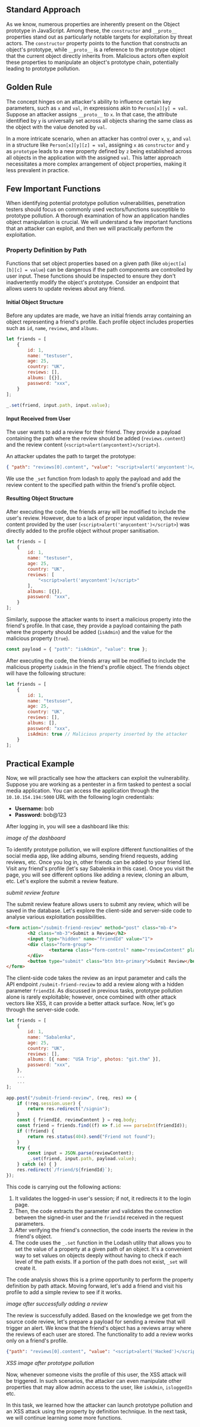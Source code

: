 ## Standard Approach

As we know, numerous properties are inherently present on the Object prototype in JavaScript. Among these, the `constructor` and `__proto__` properties stand out as particularly notable targets for exploitation by threat actors. The `constructor` property points to the function that constructs an object's prototype, while `__proto__` is a reference to the prototype object that the current object directly inherits from. Malicious actors often exploit these properties to manipulate an object's prototype chain, potentially leading to prototype pollution.

## Golden Rule

The concept hinges on an attacker's ability to influence certain key parameters, such as `x` and `val`, in expressions akin to `Person[x][y] = val`. Suppose an attacker assigns `__proto__` to `x`. In that case, the attribute identified by `y` is universally set across all objects sharing the same class as the object with the value denoted by `val`.

In a more intricate scenario, when an attacker has control over `x`, `y`, and `val` in a structure like `Person[x][y][z] = val`, assigning `x` as `constructor` and `y` as `prototype` leads to a new property defined by `z` being established across all objects in the application with the assigned `val`. This latter approach necessitates a more complex arrangement of object properties, making it less prevalent in practice.

## Few Important Functions

When identifying potential prototype pollution vulnerabilities, penetration testers should focus on commonly used vectors/functions susceptible to prototype pollution. A thorough examination of how an application handles object manipulation is crucial. We will understand a few important functions that an attacker can exploit, and then we will practically perform the exploitation.

### Property Definition by Path

Functions that set object properties based on a given path (like `object[a][b][c] = value`) can be dangerous if the path components are controlled by user input. These functions should be inspected to ensure they don't inadvertently modify the object's prototype. Consider an endpoint that allows users to update reviews about any friend.

#### Initial Object Structure

Before any updates are made, we have an initial friends array containing an object representing a friend's profile. Each profile object includes properties such as `id`, `name`, `reviews`, and `albums`.

```javascript
let friends = [
    {
        id: 1,
        name: "testuser",
        age: 25,
        country: "UK",
        reviews: [],
        albums: [{}],
        password: "xxx",
    }
];
```

```javascript
_.set(friend, input.path, input.value);
```

#### Input Received from User

The user wants to add a review for their friend. They provide a payload containing the path where the review should be added (`reviews.content`) and the review content (`<script>alert(anycontent)</script>`).

An attacker updates the path to target the prototype:

```json
{ "path": "reviews[0].content", "value": "<script>alert('anycontent')</script>" }
```

We use the `_set` function from lodash to apply the payload and add the review content to the specified path within the friend's profile object.

#### Resulting Object Structure

After executing the code, the friends array will be modified to include the user's review. However, due to a lack of proper input validation, the review content provided by the user (`<script>alert('anycontent')</script>`) was directly added to the profile object without proper sanitisation.

```javascript
let friends = [
    {
        id: 1,
        name: "testuser",
        age: 25,
        country: "UK",
        reviews: [
            "<script>alert('anycontent')</script>"
        ],
        albums: [{}],
        password: "xxx",
    }
];
```

Similarly, suppose the attacker wants to insert a malicious property into the friend's profile. In that case, they provide a payload containing the path where the property should be added (`isAdmin`) and the value for the malicious property (`true`).

```javascript
const payload = { "path": "isAdmin", "value": true };
```

After executing the code, the friends array will be modified to include the malicious property `isAdmin` in the friend's profile object. The friends object will have the following structure:

```javascript
let friends = [
    {
        id: 1,
        name: "testuser",
        age: 25,
        country: "UK",
        reviews: [],
        albums: [],
        password: "xxx",
        isAdmin: true // Malicious property inserted by the attacker
    }
];
```

## Practical Example

Now, we will practically see how the attackers can exploit the vulnerability. Suppose you are working as a pentester in a firm tasked to pentest a social media application. You can access the application through the `10.10.154.194:5000` URL with the following login credentials:

- **Username:** bob
- **Password:** bob@123

After logging in, you will see a dashboard like this:

*image of the dashboard*

To identify prototype pollution, we will explore different functionalities of the social media app, like adding albums, sending friend requests, adding reviews, etc. Once you log in, other friends can be added to your friend list. Visit any friend's profile (let's say Sabalenka in this case). Once you visit the page, you will see different options like adding a review, cloning an album, etc. Let's explore the submit a review feature.

*submit review feature*

The submit review feature allows users to submit any review, which will be saved in the database. Let's explore the client-side and server-side code to analyse various exploitation possibilities.

```html
<form action="/submit-friend-review" method="post" class="mb-4">
        <h2 class="mb-3">Submit a Review</h2>
        <input type="hidden" name="friendId" value="1">
        <div class="form-group">
                <textarea class="form-control" name="reviewContent" placeholder="Write your review here" rows="3"></textarea>
        </div>
        <button type="submit" class="btn btn-primary">Submit Review</button>
</form>
```

The client-side code takes the review as an input parameter and calls the API endpoint `/submit-friend-review` to add a review along with a hidden parameter `friendId`. As discussed in previous tasks, prototype pollution alone is rarely exploitable; however, once combined with other attack vectors like XSS, it can provide a better attack surface. Now, let's go through the server-side code.

```javascript
let friends = [
    {
        id: 1,
        name: "Sabalenka",
        age: 25,
        country: "UK",
        reviews: [],
        albums: [{ name: "USA Trip", photos: "git.thm" }],
        password: "xxx",
    },
    ...
    ...
];

app.post("/submit-friend-review", (req, res) => {
    if (!req.session.user) {
        return res.redirect("/signin");
    }
    const { friendId, reviewContent } = req.body;
    const friend = friends.find((f) => f.id === parseInt(friendId));
    if (!friend) {
        return res.status(404).send("Friend not found");
    }
    try {
        const input = JSON.parse(reviewContent);
        _.set(friend, input.path, payload.value);
    } catch (e) { }
    res.redirect(`/friend/${friendId}`);
});
```

This code is carrying out the following actions:

1. It validates the logged-in user's session; if not, it redirects it to the login page.
2. Then, the code extracts the parameter and validates the connection between the signed-in user and the `friendId` received in the request parameters.
3. After verifying the friend's connection, the code inserts the review in the friend's object.
4. The code uses the `_.set` function in the Lodash utility that allows you to set the value of a property at a given path of an object. It's a convenient way to set values on objects deeply without having to check if each level of the path exists. If a portion of the path does not exist, `_set` will create it.

The code analysis shows this is a prime opportunity to perform the property definition by path attack. Moving forward, let's add a friend and visit his profile to add a simple review to see if it works.

*image after successfully adding a review*

The review is successfully added. Based on the knowledge we get from the source code review, let's prepare a payload for sending a review that will trigger an alert. We know that the friend's object has a reviews array where the reviews of each user are stored. The functionality to add a review works only on a friend's profile.

```json
{"path": "reviews[0].content", "value": "<script>alert('Hacked')</script>"}
```

*XSS image after prototype pollution*

Now, whenever someone visits the profile of this user, the XSS attack will be triggered. In such scenarios, the attacker can even manipulate other properties that may allow admin access to the user, like `isAdmin`, `isloggedIn` etc.

In this task, we learned how the attacker can launch prototype pollution and an XSS attack using the property by definition technique. In the next task, we will continue learning some more functions.